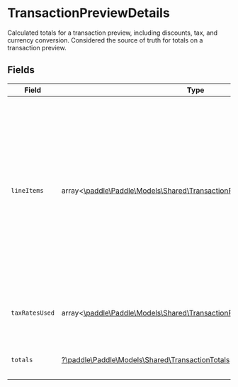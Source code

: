 # TransactionPreviewDetails

Calculated totals for a transaction preview, including discounts, tax, and currency conversion. Considered the source of truth for totals on a transaction preview.


## Fields

| Field                                                                                                                                                                                                   | Type                                                                                                                                                                                                    | Required                                                                                                                                                                                                | Description                                                                                                                                                                                             |
| ------------------------------------------------------------------------------------------------------------------------------------------------------------------------------------------------------- | ------------------------------------------------------------------------------------------------------------------------------------------------------------------------------------------------------- | ------------------------------------------------------------------------------------------------------------------------------------------------------------------------------------------------------- | ------------------------------------------------------------------------------------------------------------------------------------------------------------------------------------------------------- |
| `lineItems`                                                                                                                                                                                             | array<[\paddle\Paddle\Models\Shared\TransactionPreviewLineItem](../../models/shared/TransactionPreviewLineItem.md)>                                                                                     | :heavy_minus_sign:                                                                                                                                                                                      | Information about line items for this transaction preview. Different from transaction preview `items` as they include totals calculated by Paddle. Considered the source of truth for line item totals. |
| `taxRatesUsed`                                                                                                                                                                                          | array<[\paddle\Paddle\Models\Shared\TransactionPreviewDetailsTaxRatesUsed](../../models/shared/TransactionPreviewDetailsTaxRatesUsed.md)>                                                               | :heavy_minus_sign:                                                                                                                                                                                      | List of tax rates applied to this transaction preview.                                                                                                                                                  |
| `totals`                                                                                                                                                                                                | [?\paddle\Paddle\Models\Shared\TransactionTotals](../../models/shared/TransactionTotals.md)                                                                                                             | :heavy_minus_sign:                                                                                                                                                                                      | Breakdown of the total for a transaction.                                                                                                                                                               |